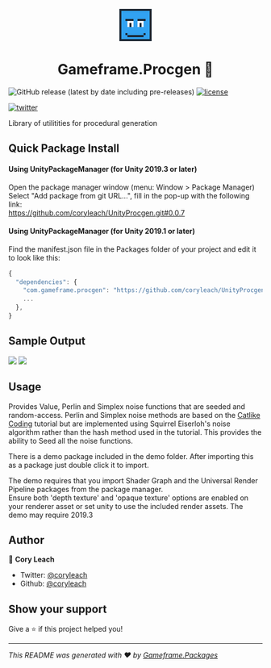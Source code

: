 <p align="center">
<img align="center" src="https://raw.githubusercontent.com/coryleach/UnityPackages/master/Documentation/GameframeFace.gif" />
</p>
<h1 align="center">Gameframe.Procgen 👋</h1>

<!-- BADGE-START -->
![GitHub release (latest by date including pre-releases)](https://img.shields.io/github/v/release/coryleach/UnityProcgen?include_prereleases)
[![license](https://img.shields.io/github/license/coryleach/UnityProcgen)](https://github.com/coryleach/UnityProcgen/blob/master/LICENSE)

[![twitter](https://img.shields.io/twitter/follow/coryleach.svg?style=social)](https://twitter.com/coryleach)
<!-- BADGE-END -->

Library of utilitities for procedural generation

## Quick Package Install

#### Using UnityPackageManager (for Unity 2019.3 or later)
Open the package manager window (menu: Window > Package Manager)<br/>
Select "Add package from git URL...", fill in the pop-up with the following link:<br/>
https://github.com/coryleach/UnityProcgen.git#0.0.7<br/>

#### Using UnityPackageManager (for Unity 2019.1 or later)

Find the manifest.json file in the Packages folder of your project and edit it to look like this:
```js
{
  "dependencies": {
    "com.gameframe.procgen": "https://github.com/coryleach/UnityProcgen.git#0.0.7",
    ...
  },
}
```

<!-- DOC-START -->
## Sample Output

<img src="https://github.com/coryleach/UnityProcgen/blob/master/Images/Sample_01.PNG?raw=true" />

<img src="https://github.com/coryleach/UnityProcgen/blob/master/Images/Sample_00.PNG?raw=true" />

## Usage

Provides Value, Perlin and Simplex noise functions that are seeded and random-access.
Perlin and Simplex noise methods are based on the [Catlike Coding](https://catlikecoding.com/unity/tutorials/simplex-noise/) tutorial but are implemented using Squirrel Eiserloh's noise algorithm rather than the hash method used in the tutorial. This provides the ability to Seed all the noise functions.
  
There is a demo package included in the demo folder. After importing this as a package just double click it to import.  
  
The demo requires that you import Shader Graph and the Universal Render Pipeline packages from the package manager.  
Ensure both 'depth texture' and 'opaque texture' options are enabled on your renderer asset or set unity to use the included render assets.
The demo may require 2019.3
<!-- DOC-END -->

## Author

👤 **Cory Leach**

* Twitter: [@coryleach](https://twitter.com/coryleach)
* Github: [@coryleach](https://github.com/coryleach)


## Show your support
Give a ⭐️ if this project helped you!


***
_This README was generated with ❤️ by [Gameframe.Packages](https://github.com/coryleach/unitypackages)_
